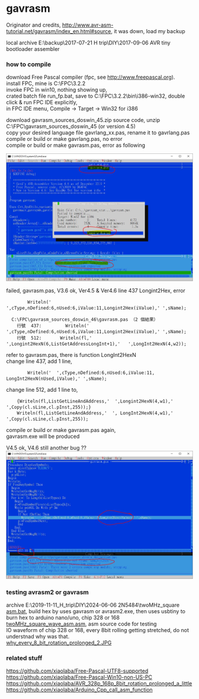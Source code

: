 
# gavrasm
Originator and credits, http://www.avr-asm-tutorial.net/gavrasm/index_en.html#source, it was down, load my backup


local archive E:\backup\2017-07-21 H trip\DIY\2017-09-06 AVR tiny bootloader assembler   

### how to compile
download Free Pascal compiler (fpc, see http://www.freepascal.org).  
install FPC, mine is C:\FPC\3.2.2   
invoke FPC in win10, nothing showing up,   
crated batch file run_fp.bat, save to C:\FPC\3.2.2\bin\i386-win32, double click & run FPC IDE explicitly,  
in FPC IDE menu, Compile -> Target -> Win32 for i386  

download gavrasm_sources_doswin_45.zip source code, unzip C:\FPC\gavrasm_sources_doswin_45 (or version 4.5)  
copy your desired language file gavrlang_xx.pas, rename it to gavrlang.pas   
compile or build or make gavrlang.pas, no error  
compile or build or make gavrasm.pas, error as following  

![error.JPG](error.JPG)  




failed, gavrasm.pas, V3.6 ok, Ver4.5 & Ver4.6
line 437 Longint2Hex, error 
```
        Writeln('  ',cType,nDefined:6,nUsed:6,iValue:11,Longint2Hex(iValue),' ',sName);
```

```
  C:\FPC\gavrasm_sources_doswin_46\gavrasm.pas （2 個結果）
	行號  437:         Writeln('  ',cType,nDefined:6,nUsed:6,iValue:11,Longint2Hex(iValue),' ',sName);
	行號  512:       Writeln(fl,'        ',Longint2HexN(6,ListGetAddressLongInt+1),'   ',LongInt2HexN(4,w2));
```

refer to gavrasm.pas, there is function LongInt2HexN  
change line 437, add 1 line,
```
        Writeln('  ',cType,nDefined:6,nUsed:6,iValue:11, LongInt2HexN(nUsed,iValue),' ',sName);
```

change line 512, add 1 line to,  
```
    {Writeln(fl,ListGetLineAndAddress,'  ',Longint2HexN(4,w1),'  ',Copy(cl.sLine,cl.pInst,255));}
    Writeln(fl,ListGetLineAndAddress,'  ', LongInt2HexN(4,w1),'  ',Copy(cl.sLine,cl.pInst,255));
```    

compile or build or make gavrasm.pas again,  
gavrasm.exe will be produced  

V4.5 ok, V4.6 still another bug ??  
![Longint2Hex_line437_error.JPG](Longint2Hex_line437_error.JPG)  



### testing avrasm2 or gavrasm  
archive E:\2019-11-11_H_trip\DIY\2024-06-06 2N5484\twoMHz_square  
[asm.bat](asm.bat), build hex by uses gavrasm or avrasm2.exe, then uses usbtiny to burn hex to arduino nano/uno, chip 328 or 168  
[twoMHz_square_wave_asm.asm](twoMHz_square_wave_asm.asm), asm source code for testing  
IO waveform of chip 328 or 168, every 8bit rolling getting stretched, do not understnad why was that.   
[why_every_8_bit_rotation_prolonged_2.JPG](why_every_8_bit_rotation_prolonged_2.JPG)


### related stuff
https://github.com/xiaolaba/Free-Pascal-UTF8-supported  
https://github.com/xiaolaba/Free-Pascal-Win10-non-US-PC  
https://github.com/xiaolaba/AVR_328p_168p_8bit_rotation_prolonged_a_little  
https://github.com/xiaolaba/Arduino_Cpp_call_asm_function  
